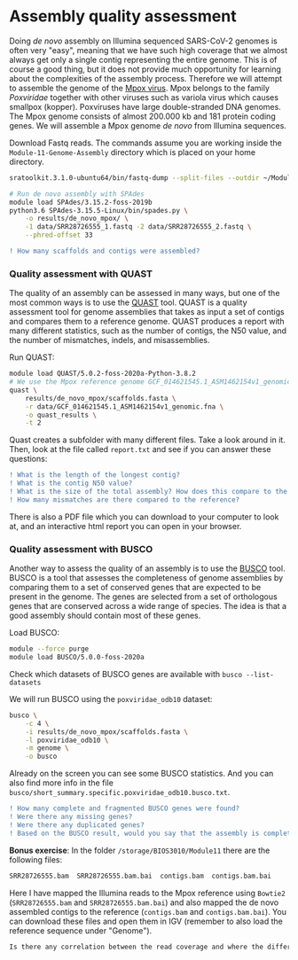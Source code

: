 # Assembly quality assessment

Doing _de novo_ assembly on Illumina sequenced SARS-CoV-2 genomes is often very "easy", meaning that we have such high coverage that we almost always get only a single contig representing the entire genome. This is of course a good thing, but it does not provide much opportunity for learning about the complexities of the assembly process. Therefore we will attempt to assemble the genome of the [Mpox virus](https://en.wikipedia.org/wiki/Mpox). Mpox belongs to the family _Poxviridae_ together with other viruses such as variola virus which causes smallpox (kopper). Poxviruses have large double-stranded DNA genomes. The Mpox genome consists of almost 200.000 kb and 181 protein coding genes. We will assemble a Mpox genome _de novo_ from Illumina sequences.  

Download Fastq reads. The commands assume you are working inside the `Module-11-Genome-Assembly` directory which is placed on your home directory.    
```bash
sratoolkit.3.1.0-ubuntu64/bin/fastq-dump --split-files --outdir ~/Module-11-Genome-Assembly/data SRR28726555

# Run de novo assembly with SPAdes
module load SPAdes/3.15.2-foss-2019b
python3.6 SPAdes-3.15.5-Linux/bin/spades.py \
    -o results/de_novo_mpox/ \
    -1 data/SRR28726555_1.fastq -2 data/SRR28726555_2.fastq \
    --phred-offset 33
```

```diff
! How many scaffolds and contigs were assembled?
```

### Quality assessment with QUAST
The quality of an assembly can be assessed in many ways, but one of the most common ways is to use the [QUAST](http://quast.sourceforge.net/) tool. QUAST is a quality assessment tool for genome assemblies that takes as input a set of contigs and compares them to a reference genome. QUAST produces a report with many different statistics, such as the number of contigs, the N50 value, and the number of mismatches, indels, and misassemblies.

Run QUAST:
```bash
module load QUAST/5.0.2-foss-2020a-Python-3.8.2
# We use the Mpox reference genome GCF_014621545.1_ASM1462154v1_genomic.fna for comparison
quast \
    results/de_novo_mpox/scaffolds.fasta \
    -r data/GCF_014621545.1_ASM1462154v1_genomic.fna \
    -o quast_results \
    -t 2 
```
Quast creates a subfolder with many different files. Take a look around in it. Then, look at the file called `report.txt` and see if you can answer these questions:  

```diff
! What is the length of the longest contig?
! What is the contig N50 value?
! What is the size of the total assembly? How does this compare to the reference genome? How large fraction of the reference genome is covered (coverage breadth)?
! How many mismatches are there compared to the reference?
```  

There is also a PDF file which you can download to your computer to look at, and an interactive html report you can open in your browser.


### Quality assessment with BUSCO
Another way to assess the quality of an assembly is to use the [BUSCO](https://busco.ezlab.org/) tool. BUSCO is a tool that assesses the completeness of genome assemblies by comparing them to a set of conserved genes that are expected to be present in the genome. The genes are selected from a set of orthologous genes that are conserved across a wide range of species. The idea is that a good assembly should contain most of these genes.

Load BUSCO:
```bash
module --force purge
module load BUSCO/5.0.0-foss-2020a
```

Check which datasets of BUSCO genes are available with `busco --list-datasets`

We will run BUSCO using the `poxviridae_odb10` dataset:  

```bash
busco \
    -c 4 \
    -i results/de_novo_mpox/scaffolds.fasta \
    -l poxviridae_odb10 \
    -m genome \
    -o busco
```  

Already on the screen you can see some BUSCO statistics. And you can also find more info in the file `busco/short_summary.specific.poxviridae_odb10.busco.txt`.   

```diff
! How many complete and fragmented BUSCO genes were found?
! Were there any missing genes?
! Were there any duplicated genes?
! Based on the BUSCO result, would you say that the assembly is complete?
```  

**Bonus exercise**: In the folder `/storage/BIOS3010/Module11` there are the following files:
```bash
SRR28726555.bam  SRR28726555.bam.bai  contigs.bam  contigs.bam.bai
```  
Here I have mapped the Illumina reads to the Mpox reference using `Bowtie2` (`SRR28726555.bam` and `SRR28726555.bam.bai`) and also mapped the de novo assembled contigs to the reference (`contigs.bam` and `contigs.bam.bai`). You can download these files and open them in IGV (remember to also load the reference sequence under "Genome"). 
```diff
Is there any correlation between the read coverage and where the different contigs have been assembled?   
```
